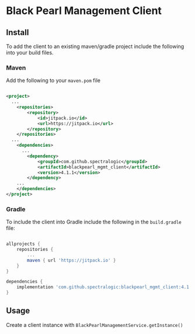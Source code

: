 Black Pearl Management Client
=============================

## Install 
 
To add the client to an existing maven/gradle project include the following into your build files.

### Maven
 
Add the following to your `maven.pom` file
 
```xml

<project>
  ...
    <repositories>
        <repository>
            <id>jitpack.io</id>
            <url>https://jitpack.io</url>
        </repository>
    </repositories>
  ...
    <dependencies>
      ...
        <dependency>
            <groupId>com.github.spectralogic</groupId>
            <artifactId>blackpearl_mgmt_client</artifactId>
            <version>4.1.1</version>
        </dependency>
    ...  
    </dependencies>
</project>

```

### Gradle

To include the client into Gradle include the following in the `build.gradle` file:

```groovy

allprojects {
    repositories {
        ...
        maven { url 'https://jitpack.io' }
    }
}

dependencies {
    implementation 'com.github.spectralogic:blackpearl_mgmt_client:4.1.1'
}

```

## Usage

Create a client instance with `BlackPearlManagementService.getInstance()`

